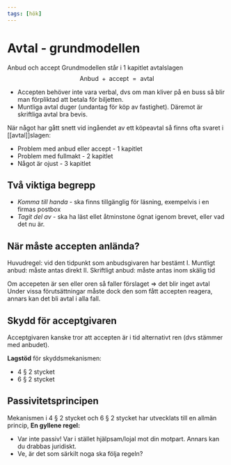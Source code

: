 ```yaml
---
tags: [hök]
---
```

# Avtal - grundmodellen
Anbud och accept
Grundmodellen står i 1 kapitlet avtalslagen
$$\text{Anbud } +  \text{ accept } = \text{ avtal}$$
- Accepten behöver inte vara verbal, dvs om man kliver på en buss så blir man förpliktad att betala för biljetten.
- Muntliga avtal duger (undantag för köp av fastighet). Däremot är skriftliga avtal bra bevis.

När något har gått snett vid ingåendet av ett köpeavtal så finns ofta svaret i [[avtal]]slagen:
- Problem med anbud eller accept - 1 kapitlet
- Problem med fullmakt - 2 kapitlet
- Något är ojust - 3 kapitlet

## Två viktiga begrepp
- *Komma till handa* - ska finns tillgänglig för läsning, exempelvis i en firmas postbox
- *Tagit del av* - ska ha läst ellet åtminstone ögnat igenom brevet, eller vad det nu är.

## När måste accepten anlända?
Huvudregel: vid den tidpunkt som anbudsgivaren har bestämt
I. Muntligt anbud: måste antas direkt
II. Skriftligt anbud: måste antas inom skälig tid

Om accepeten är sen eller oren så faller förslaget $\Rightarrow$ det blir inget avtal
Under vissa förutsättningar måste dock den som fått accepten reagera, annars kan det bli avtal i alla fall.

## Skydd för acceptgivaren
Acceptgivaren kanske tror att accepten är i tid alternativt ren (dvs stämmer med anbudet).

**Lagstöd** för skyddsmekanismen:
- 4 § 2 stycket
- 6 § 2 stycket

## Passivitetsprincipen
Mekanismen i 4 § 2 stycket och 6 § 2 stycket har utvecklats till en allmän princip,
**En gyllene regel:**
- Var inte passiv! Var i stället hjälpsam/lojal mot din motpart. Annars kan du drabbas juridiskt.
- Ve, är det som särkilt noga ska följa regeln?